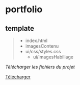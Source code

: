 # portfolio
## template
> - index.html
> - imagesContenu
> - ui/css/styles.css
>   - ui/imagesHabillage

*Télécharger les fichiers du projet*

[Télécharger](https://github.com/DTirard-Atelierwww-esam/portfolio/archive/refs/heads/template.zip)